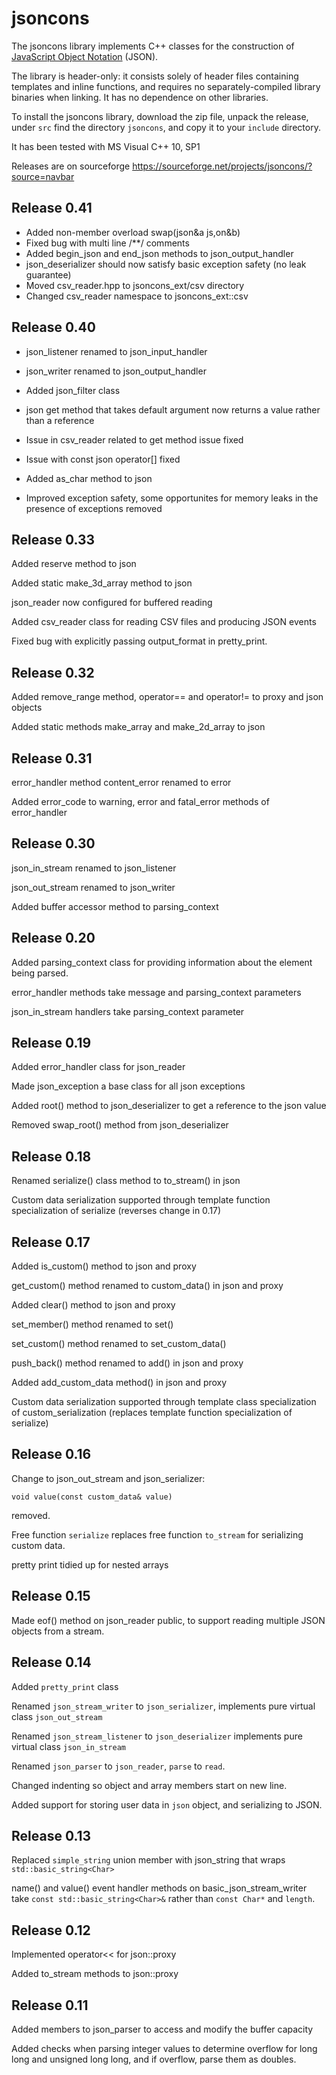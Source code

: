 jsoncons
========

The jsoncons library implements C++ classes for the construction of [JavaScript Object Notation](http://www.json.org) (JSON). 

The library is header-only: it consists solely of header files containing templates and inline functions, and requires no separately-compiled library binaries when linking. It has no dependence on other libraries.

To install the jsoncons library, download the zip file, unpack the release, under `src` find the directory `jsoncons`, and copy it to your `include` directory.

It has been tested with MS Visual C++ 10, SP1

Releases are on sourceforge https://sourceforge.net/projects/jsoncons/?source=navbar

Release 0.41
------------

- Added non-member overload swap(json&a js,on&b)
- Fixed bug with multi line /**/ comments 
- Added begin_json and end_json methods to json_output_handler
- json_deserializer should now satisfy basic exception safety (no leak guarantee)
- Moved csv_reader.hpp to jsoncons_ext/csv directory
- Changed csv_reader namespace to jsoncons_ext::csv

Release 0.40
------------

- json_listener renamed to json_input_handler
- json_writer renamed to json_output_handler

- Added json_filter class

- json get method that takes default argument now returns a value rather than a reference
- Issue in csv_reader related to get method issue fixed
- Issue with const json operator[] fixed
- Added as_char method to json
- Improved exception safety, some opportunites for memory leaks in the presence of exceptions removed

Release 0.33
------------

Added reserve method to json

Added static make_3d_array method to json

json_reader now configured for buffered reading

Added csv_reader class for reading CSV files and producing JSON events

Fixed bug with explicitly passing output_format in pretty_print.

Release 0.32
------------

Added remove_range method, operator== and  operator!= to proxy and json objects

Added static methods make_array and make_2d_array to json

Release 0.31
------------

error_handler method content_error renamed to error

Added error_code to warning, error and fatal_error methods of error_handler

Release 0.30
------------

json_in_stream renamed to json_listener

json_out_stream renamed to json_writer

Added buffer accessor method to parsing_context

Release 0.20
------------

Added parsing_context class for providing information about the
element being parsed.

error_handler methods take message and parsing_context parameters

json_in_stream handlers take parsing_context parameter

Release 0.19
------------

Added error_handler class for json_reader

Made json_exception a base class for all json exceptions

Added root() method to json_deserializer to get a reference to the json value

Removed swap_root() method from json_deserializer

Release 0.18
------------

Renamed serialize() class method to to_stream() in json  

Custom data serialization supported through template function specialization of serialize
(reverses change in 0.17)


Release 0.17
------------

Added is_custom() method to json and proxy

get_custom() method renamed to custom_data() in json and proxy

Added clear() method to json and proxy

set_member() method renamed to set()

set_custom() method renamed to set_custom_data()

push_back() method renamed to add() in json and proxy

Added add_custom_data method() in json and proxy

Custom data serialization supported through template class specialization of custom_serialization
(replaces template function specialization of serialize)

Release 0.16
------------

Change to json_out_stream and json_serializer:

    void value(const custom_data& value)

removed.

Free function `serialize` replaces free function `to_stream` for
serializing custom data.

pretty print tidied up for nested arrays

Release 0.15
------------

Made eof() method on json_reader public, to support reading
multiple JSON objects from a stream.

Release 0.14
------------

Added `pretty_print` class

Renamed `json_stream_writer` to `json_serializer`, 
implements pure virtual class `json_out_stream`
 
Renamed `json_stream_listener` to `json_deserializer`
implements pure virtual class `json_in_stream`

Renamed `json_parser` to `json_reader`, `parse` to `read`.

Changed indenting so object and array members start on new line.

Added support for storing user data in `json` object, and
serializing to JSON.

Release 0.13
------------

Replaced `simple_string` union member with json_string that 
wraps `std::basic_string<Char>`

name() and value() event handler methods on 
basic_json_stream_writer take `const std::basic_string<Char>&`
rather than `const Char*` and `length`.

Release 0.12
------------

Implemented operator<< for json::proxy

Added to_stream methods to json::proxy

Release 0.11
------------

Added members to json_parser to access and modify the buffer capacity

Added checks when parsing integer values to determine overflow for 
long long and unsigned long long, and if overflow, parse them as
doubles.



